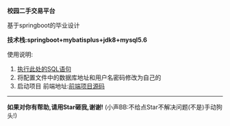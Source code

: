 **校园二手交易平台**

基于springboot的毕业设计

**技术栈:springboot+mybatisplus+jdk8+mysql5.6**

使用说明:
1. [执行此处的SQL语句](https://gitee.com/zhuliyou/FleaMarket/blob/master/src/main/resources/db/face.sql)
2. 将配置文件中的数据库地址和用户名密码修改为自己的
3. 启动项目
前端地址:[前端项目源码](https://gitee.com/zhuliyou/campu)
----------------------------------------------------------------------
 **如果对你有帮助,请用Star砸我,谢谢!** (小声BB:不给点Star不解决问题(不是)手动狗头!)

